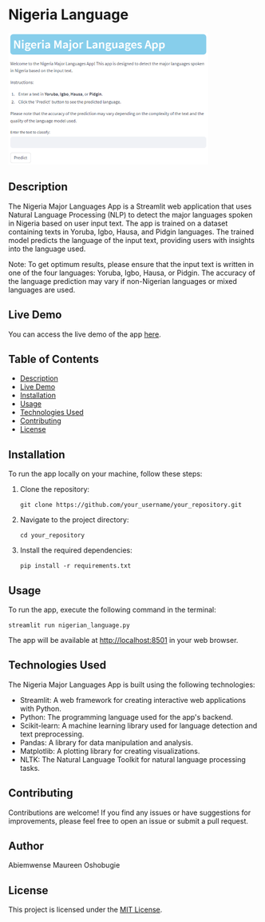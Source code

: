 # Nigeria Language
![App Screenshot](nigerian-language-rdnkws0p2bp.streamlit.app.png)

## Description
The Nigeria Major Languages App is a Streamlit web application that uses Natural Language Processing (NLP) to detect the major languages spoken in Nigeria based on user input text. The app is trained on a dataset containing texts in Yoruba, Igbo, Hausa, and Pidgin languages. The trained model predicts the language of the input text, providing users with insights into the language used.

Note: To get optimum results, please ensure that the input text is written in one of the four languages: Yoruba, Igbo, Hausa, or Pidgin. The accuracy of the language prediction may vary if non-Nigerian languages or mixed languages are used.

## Live Demo
You can access the live demo of the app [here](https://nigerian-language-rdnkws0p2bp.streamlit.app).

## Table of Contents
- [Description](#description)
- [Live Demo](#live-demo)
- [Installation](#installation)
- [Usage](#usage)
- [Technologies Used](#technologies-used)
- [Contributing](#contributing)
- [License](#license)

## Installation
To run the app locally on your machine, follow these steps:

1. Clone the repository:
    ```
    git clone https://github.com/your_username/your_repository.git
    ```
2. Navigate to the project directory:
    ```
    cd your_repository
    ```
3. Install the required dependencies:
    ```
    pip install -r requirements.txt
    ```

## Usage
To run the app, execute the following command in the terminal:

    streamlit run nigerian_language.py

The app will be available at [http://localhost:8501](http://localhost:8501) in your web browser.

## Technologies Used
The Nigeria Major Languages App is built using the following technologies:

- Streamlit: A web framework for creating interactive web applications with Python.
- Python: The programming language used for the app's backend.
- Scikit-learn: A machine learning library used for language detection and text preprocessing.
- Pandas: A library for data manipulation and analysis.
- Matplotlib: A plotting library for creating visualizations.
- NLTK: The Natural Language Toolkit for natural language processing tasks.

## Contributing
Contributions are welcome! If you find any issues or have suggestions for improvements, please feel free to open an issue or submit a pull request.

## Author

Abiemwense Maureen Oshobugie

## License
This project is licensed under the [MIT License](LICENSE).

